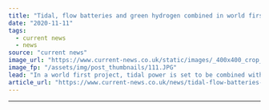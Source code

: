 ```yaml
---
title: "Tidal, flow batteries and green hydrogen combined in world first £1.8m Orkney project"
date: "2020-11-11"
tags: 
  - current news
  - news
source: "current news"
image_url: "https://www.current-news.co.uk/static/images/_400x400_crop_center-center/EMEC-onshore-substation-and-hydrogen-plant-Caldale-Eday-Credit-Orkney-Sky-Cam-courtesy-of-EMEC.JPG"
image_fp: "/assets/img/post_thumbnails/111.JPG"
lead: "​In a world first project, tidal power is set to be combined with vanadium flow batteries to produce continuous green hydrogen."
article_url: "https://www.current-news.co.uk/news/tidal-flow-batteries-and-green-hydrogen-combined-in-world-first-1-8m-orkney-project?utm_source=rss-feeds&utm_medium=rss&utm_campaign=rss"
---
```


---
